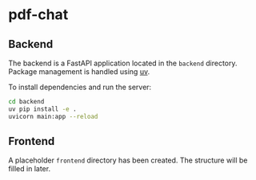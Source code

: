 # pdf-chat

## Backend

The backend is a FastAPI application located in the `backend` directory. Package management
is handled using [uv](https://github.com/astral-sh/uv).

To install dependencies and run the server:

```bash
cd backend
uv pip install -e .
uvicorn main:app --reload
```

## Frontend

A placeholder `frontend` directory has been created. The structure will be filled in later.


